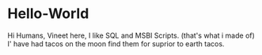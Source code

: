 # Hello-World

Hi Humans,
Vineet here, I like SQL and MSBI Scripts. (that's what i made of)
I' have had tacos on the moon find them for suprior to earth tacos.


